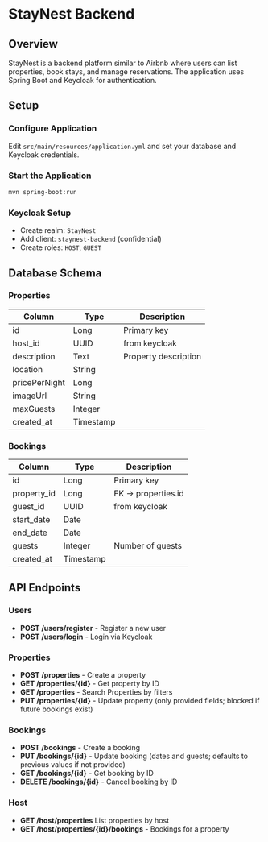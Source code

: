 # StayNest Backend

## Overview
StayNest is a backend platform similar to Airbnb where users can list properties, book stays, and manage reservations. The application uses Spring Boot and Keycloak for authentication.

## Setup

### Configure Application
Edit `src/main/resources/application.yml` and set your database and Keycloak credentials.


### Start the Application
```bash
mvn spring-boot:run
```

### Keycloak Setup
- Create realm: `StayNest`
- Add client: `staynest-backend` (confidential)
- Create roles: `HOST`, `GUEST`

## Database Schema

### Properties
| Column       | Type    | Description                     |
|--------------|--------|---------------------------------|
| id           | Long   | Primary key                     |
| host_id      | UUID   | from keycloak                  |
| description  | Text   | Property description            |
| location     | String |                                 |
| pricePerNight| Long   |                                 |
| imageUrl     | String |                                 |
| maxGuests    | Integer|                                 |
| created_at   | Timestamp|                               |

### Bookings
| Column      | Type   | Description                      |
|-------------|--------|----------------------------------|
| id          | Long   | Primary key                      |
| property_id | Long   | FK -> properties.id              |
| guest_id    | UUID   | from keycloak                   |
| start_date  | Date   |                                  |
| end_date    | Date   |                                  |
| guests      | Integer| Number of guests                 |
| created_at  | Timestamp|                               |

## API Endpoints

### Users
- **POST /users/register** - Register a new user  
- **POST /users/login** - Login via Keycloak  

### Properties
- **POST /properties** - Create a property  
- **GET /properties/{id}** - Get property by ID
- **GET /properties** - Search Properties by filters
- **PUT /properties/{id}** - Update property (only provided fields; blocked if future bookings exist)  
 

### Bookings
- **POST /bookings** - Create a booking  
- **PUT /bookings/{id}** - Update booking (dates and guests; defaults to previous values if not provided)  
- **GET /bookings/{id}** - Get booking by ID
- **DELETE /bookings/{id}** - Cancel booking by ID

### Host
- **GET /host/properties** List properties by host
- **GET /host/properties/{id}/bookings** - Bookings for a property
